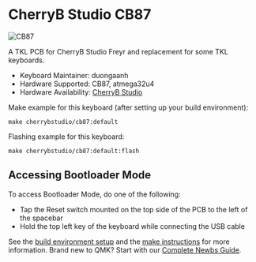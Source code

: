 # CherryB Studio CB87

![CB87](https://i.imgur.com/balJ20Xl.png)

A TKL PCB for CherryB Studio Freyr and replacement for some TKL keyboards.

* Keyboard Maintainer: duongaanh
* Hardware Supported: CB87, atmega32u4
* Hardware Availability: [CherryB Studio](https://www.reddit.com/r/mechmarket/comments/kkgs6p/gb_freyr_tkl_cb_edition_holiday_preorder/)

Make example for this keyboard (after setting up your build environment):

    make cherrybstudio/cb87:default

Flashing example for this keyboard:

    make cherrybstudio/cb87:default:flash

## Accessing Bootloader Mode

To access Bootloader Mode, do one of the following:

* Tap the Reset switch mounted on the top side of the PCB to the left of the spacebar
* Hold the top left key of the keyboard while connecting the USB cable

See the [build environment setup](https://docs.qmk.fm/#/getting_started_build_tools) and the [make instructions](https://docs.qmk.fm/#/getting_started_make_guide) for more information. Brand new to QMK? Start with our [Complete Newbs Guide](https://docs.qmk.fm/#/newbs).
